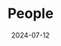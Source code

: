 ---
title: People
date: 2024-07-12

type: landing

sections:
  - block: people
    content:
      title: Meet the Team
      # Choose which groups/teams of users to display.
      #   Edit `user_groups` in each user's profile to add them to one or more of these groups.
      user_groups:
          - Project Team Members
          - Principal Investigators
      sort_by: Params.last_name
      sort_ascending: true
    design:
      show_interests: false
      show_role: true
      show_social: true
---